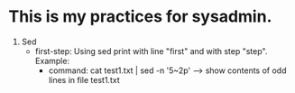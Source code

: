 # This is my practices for sysadmin.
1. Sed
   * first-step: Using sed print with line "first" and with step "step". Example:
     - command: cat test1.txt | sed -n '5~2p' --> show contents of odd lines in file test1.txt
